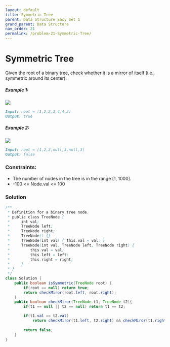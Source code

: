 ```yaml
---
layout: default
title: Symmetric Tree
parent: Data Structure Easy Set 1
grand_parent: Data Structure
nav_order: 21
permalink: /problem-21-Symmetric-Tree/
---
```

# Symmetric Tree
Given the root of a binary tree, check whether it is a mirror of itself (i.e., symmetric around its center).

##### Example 1:
![](../../assets/images/ds/symtree1.jpeg)
```markdown
Input: root = [1,2,2,3,4,4,3]
Output: true
```

##### Example 2:
![](../../assets/images/ds/symtree2.jpeg)
```markdown
Input: root = [1,2,2,null,3,null,3]
Output: false
```

### Constraints:
* The number of nodes in the tree is in the range [1, 1000].
* -100 <= Node.val <= 100

### Solution
```java
/**
 * Definition for a binary tree node.
 * public class TreeNode {
 *     int val;
 *     TreeNode left;
 *     TreeNode right;
 *     TreeNode() {}
 *     TreeNode(int val) { this.val = val; }
 *     TreeNode(int val, TreeNode left, TreeNode right) {
 *         this.val = val;
 *         this.left = left;
 *         this.right = right;
 *     }
 * }
 */
class Solution {
    public boolean isSymmetric(TreeNode root) {
        if(root == null) return true;
        return checkMiror(root.left, root.right);
    }
    public boolean checkMiror(TreeNode t1, TreeNode t2){
        if(t1 == null || t2 == null) return t1 == t2;

        if(t1.val == t2.val) 
            return checkMiror(t1.left, t2.right) && checkMiror(t1.right, t2.left);
        
        return false;
    }
}
```

